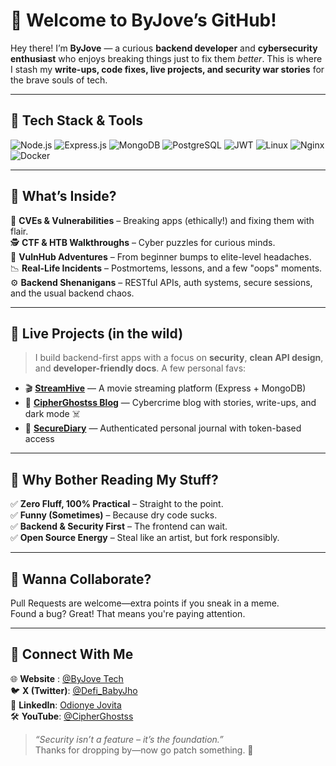 # 👋 Welcome to ByJove’s GitHub!

Hey there! I’m **ByJove** — a curious **backend developer** and **cybersecurity enthusiast** who enjoys breaking things just to fix them *better*. This is where I stash my **write-ups, code fixes, live projects, and security war stories** for the brave souls of tech.

---

## 🧰 Tech Stack & Tools

<!-- Tech Stack Badges -->
![Node.js](https://img.shields.io/badge/Node.js-339933?style=for-the-badge&logo=nodedotjs&logoColor=white)
![Express.js](https://img.shields.io/badge/Express.js-000000?style=for-the-badge&logo=express&logoColor=white)
![MongoDB](https://img.shields.io/badge/MongoDB-4EA94B?style=for-the-badge&logo=mongodb&logoColor=white)
![PostgreSQL](https://img.shields.io/badge/PostgreSQL-336791?style=for-the-badge&logo=postgresql&logoColor=white)
![JWT](https://img.shields.io/badge/JWT-000000?style=for-the-badge&logo=jsonwebtokens&logoColor=white)
![Linux](https://img.shields.io/badge/Linux-FCC624?style=for-the-badge&logo=linux&logoColor=black)
![Nginx](https://img.shields.io/badge/Nginx-009639?style=for-the-badge&logo=nginx&logoColor=white)
![Docker](https://img.shields.io/badge/Docker-2496ED?style=for-the-badge&logo=docker&logoColor=white)

---

## 🚀 What’s Inside?

🔐 **CVEs & Vulnerabilities** – Breaking apps (ethically!) and fixing them with flair.  
🕵️ **CTF & HTB Walkthroughs** – Cyber puzzles for curious minds.  
🧪 **VulnHub Adventures** – From beginner bumps to elite-level headaches.  
📉 **Real-Life Incidents** – Postmortems, lessons, and a few "oops" moments.  
⚙️ **Backend Shenanigans** – RESTful APIs, auth systems, secure sessions, and the usual backend chaos.

---

## 🧪 Live Projects (in the wild)
> I build backend-first apps with a focus on **security**, **clean API design**, and **developer-friendly docs**. A few personal favs:

- 🎬 **[StreamHive](https://github.com/byjove/streamhive)** — A movie streaming platform (Express + MongoDB)
- 📓 **[CipherGhostss Blog](https://cipherghostss.netlify.app/)** — Cybercrime blog with stories, write-ups, and dark mode ☠️
- 📁 **[SecureDiary](https://github.com/byjove/secure-diary)** — Authenticated personal journal with token-based access

---

## 🎯 Why Bother Reading My Stuff?

✅ **Zero Fluff, 100% Practical** – Straight to the point.  
✅ **Funny (Sometimes)** – Because dry code sucks.  
✅ **Backend & Security First** – The frontend can wait.  
✅ **Open Source Energy** – Steal like an artist, but fork responsibly.

---

## 🤝 Wanna Collaborate?

Pull Requests are welcome—extra points if you sneak in a meme.  
Found a bug? Great! That means you're paying attention.

---

## 🔗 Connect With Me

🌐 **Website** : [@ByJove Tech](https://byjovetech.netlify.app/)  
🐦 **X (Twitter)**: [@Defi_BabyJho](https://x.com/Defi_BabyJho)  
💼 **LinkedIn**: [Odionye Jovita](https://www.linkedin.com/in/odionyejovita/)  
🛠️ **YouTube**: [@CipherGhostss](https://www.youtube.com/@CipherGhostss)

> _“Security isn’t a feature – it’s the foundation.”_  
Thanks for dropping by—now go patch something. 🚀
